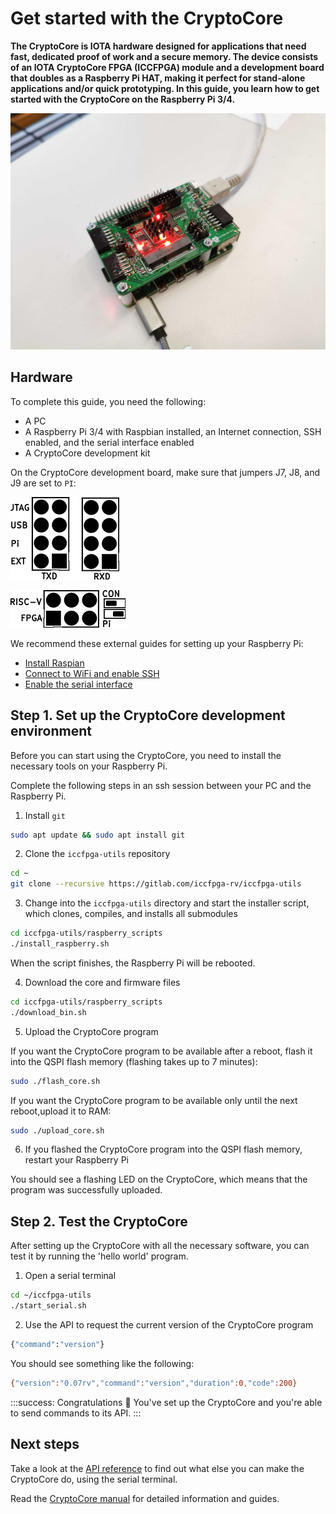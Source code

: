 # Get started with the CryptoCore

**The CryptoCore is IOTA hardware designed for applications that need fast, dedicated proof of work and a secure memory. The device consists of an IOTA CryptoCore FPGA (ICCFPGA) module and a development board that doubles as a Raspberry Pi HAT, making it perfect for stand-alone applications and/or quick prototyping. In this guide, you learn how to get started with the CryptoCore on the Raspberry Pi 3/4.**

![CryptoCore](../images/cryptocore.jpg)

## Hardware

To complete this guide, you need the following:
- A PC
- A Raspberry Pi 3/4 with Raspbian installed, an Internet connection, SSH enabled, and the serial interface enabled
- A CryptoCore development kit

On the CryptoCore development board, make sure that jumpers J7, J8, and J9 are set to `PI`:

![J7 and J8 jumpers](../images/j7-j8.png)

![J9 jumper](../images/j9.png)

We recommend these external guides for setting up your Raspberry Pi:

- [Install Raspian](https://www.raspberrypi.org/documentation/installation/installing-images/README.md)
- [Connect to WiFi and enable SSH](https://www.e-tinkers.com/2017/03/boot-raspberry-pi-with-wifi-on-first-boot/)
- [Enable the serial interface](https://www.raspberrypi.org/documentation/configuration/raspi-config.md)

## Step 1. Set up the CryptoCore development environment

Before you can start using the CryptoCore, you need to install the necessary tools on your Raspberry Pi.

Complete the following steps in an ssh session between your PC and the Raspberry Pi.

1. Install `git`

  ```bash
  sudo apt update && sudo apt install git
  ```

2. Clone the `iccfpga-utils` repository

  ```bash
  cd ~
  git clone --recursive https://gitlab.com/iccfpga-rv/iccfpga-utils
  ```

3. Change into the `iccfpga-utils` directory and start the installer script, which clones, compiles, and installs all submodules

  ```bash
  cd iccfpga-utils/raspberry_scripts
  ./install_raspberry.sh
  ``` 

  When the script finishes, the Raspberry Pi will be rebooted.

4. Download the core and firmware files

  ```bash
  cd iccfpga-utils/raspberry_scripts
  ./download_bin.sh
  ```

5. Upload the CryptoCore program

  If you want the CryptoCore program to be available after a reboot, flash it into the QSPI flash memory (flashing takes up to 7 minutes):

  ```bash
  sudo ./flash_core.sh
  ```

  If you want the CryptoCore program to be available only until the next reboot,upload it to RAM:

  ```bash
  sudo ./upload_core.sh
  ```

6. If you flashed the CryptoCore program into the QSPI flash memory, restart your Raspberry Pi

You should see a flashing LED on the CryptoCore, which means that the program was successfully uploaded.

## Step 2. Test the CryptoCore

After setting up the CryptoCore with all the necessary software, you can test it by running the 'hello world' program.

1. Open a serial terminal

  ```bash
  cd ~/iccfpga-utils
  ./start_serial.sh
  ```

2. Use the API to request the current version of the CryptoCore program
    
  ```bash
  {"command":"version"}
  ```

You should see something like the following:

```bash
{"version":"0.07rv","command":"version","duration":0,"code":200}
```

:::success: Congratulations :tada:
You've set up the CryptoCore and you're able to send commands to its API.
:::

## Next steps

Take a look at the [API reference](../references/api-reference.md) to find out what else you can make the CryptoCore do, using the serial terminal.

Read the [CryptoCore manual](https://gitlab.com/iccfpga-rv/iccfpga-manual/blob/master/iccfpga.pdf) for detailed information and guides.

